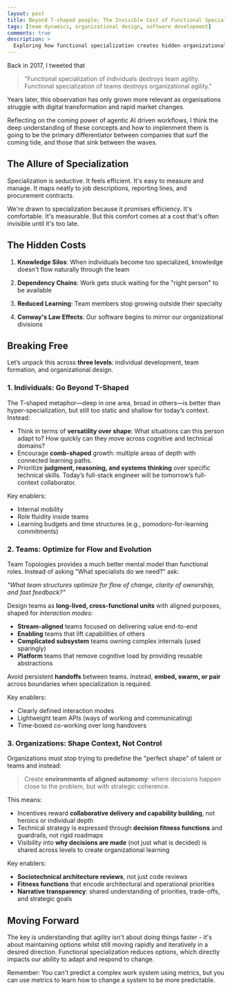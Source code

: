 ```yaml
---
layout: post
title: Beyond T-shaped people; The Invisible Cost of Functional Specialisation in Organisations
tags: [team dynamics, organizational design, software development]
comments: true
description: >
  Exploring how functional specialization creates hidden organizational debt that compounds over time, impacting both team agility and organizational adaptability
---
```


Back in 2017, I tweeted that 
> "Functional specialization of individuals destroys team agility. Functional specialization of teams destroys organizational agility." 

Years later, this observation has only grown more relevant as organisations struggle with digital transformation and rapid market changes.

Reflecting on the coming power of agentic AI driven workflows, I think the deep understanding of these concepts and how to implenment them is going to be the primary differentiator between companies that surf the coming tide, and those that sink between the waves.

## The Allure of Specialization

Specialization is seductive. It feels efficient. It's easy to measure and manage. It maps neatly to job descriptions, reporting lines, and procurement contracts.

We're drawn to specialization because it promises efficiency. It's comfortable. It's measurable. But this comfort comes at a cost that's often invisible until it's too late.

## The Hidden Costs

1. **Knowledge Silos**: When individuals become too specialized, knowledge doesn't flow naturally through the team

2. **Dependency Chains**: Work gets stuck waiting for the "right person" to be available

3. **Reduced Learning**: Team members stop growing outside their specialty

4. **Conway's Law Effects**: Our software begins to mirror our organizational divisions

## Breaking Free

Let’s unpack this across **three levels**: individual development, team formation, and organizational design.

### 1. **Individuals: Go Beyond T-Shaped**

The T-shaped metaphor—deep in one area, broad in others—is better than hyper-specialization, but still too static and shallow for today’s context. Instead:

- Think in terms of **versatility over shape**: What situations can this person adapt to? How quickly can they move across cognitive and technical domains?
- Encourage **comb-shaped** growth: multiple areas of depth with connected learning paths.
- Prioritize **judgment, reasoning, and systems thinking** over specific technical skills. Today’s full-stack engineer will be tomorrow’s full-context collaborator.

Key enablers:
- Internal mobility
- Role fluidity inside teams
- Learning budgets and time structures (e.g., pomodoro-for-learning commitments)

### 2. **Teams: Optimize for Flow and Evolution**

Team Topologies provides a much better mental model than functional roles. Instead of asking "What specialists do we need?" ask:

*"What team structures optimize for flow of change, clarity of ownership, and fast feedback?"*

Design teams as **long-lived, cross-functional units** with aligned purposes, shaped for *interaction modes*:
- **Stream-aligned** teams focused on delivering value end-to-end
- **Enabling** teams that lift capabilities of others
- **Complicated subsystem** teams owning complex internals (used sparingly)
- **Platform** teams that remove cognitive load by providing reusable abstractions

Avoid persistent **handoffs** between teams. Instead, **embed, swarm, or pair** across boundaries when specialization is required.

Key enablers:
- Clearly defined interaction modes
- Lightweight team APIs (ways of working and communicating)
- Time-boxed co-working over long handovers

### 3. **Organizations: Shape Context, Not Control**

Organizations must stop trying to predefine the "perfect shape" of talent or teams and instead:

> Create **environments of aligned autonomy**: where decisions happen close to the problem, but with strategic coherence.

This means:
- Incentives reward **collaborative delivery and capability building**, not heroics or individual depth
- Technical strategy is expressed through **decision fitness functions** and guardrails, not rigid roadmaps
- Visibility into **why decisions are made** (not just what is decided) is shared across levels to create organizational learning

Key enablers:
- **Sociotechnical architecture reviews**, not just code reviews
- **Fitness functions** that encode architectural and operational priorities
- **Narrative transparency**: shared understanding of priorities, trade-offs, and strategic goals

## Moving Forward

The key is understanding that agility isn't about doing things faster - it's about maintaining options whilst still moving rapidly and iteratively in a desired direction. Functional specialization reduces options, which directly impacts our ability to adapt and respond to change.

Remember: You can't predict a complex work system using metrics, but you can use metrics to learn how to change a system to be more predictable.
